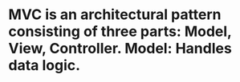 # MVC is an architectural pattern consisting of three parts: Model, View, Controller. Model: Handles data logic.
